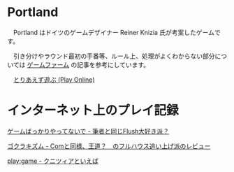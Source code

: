 # Portland
　Portland はドイツのゲームデザイナー Reiner Knizia 氏が考案したゲームです。

　引き分けやラウンド最初の手番等、ルール上、処理がよくわからない部分については [ゲームファーム](https://gamefarm.jp/rule/portland.html) の記事を参考にしています。

　[とりあえず遊ぶ (Play Online)](https://hoeg1.github.io/portland/)

# インターネット上のプレイ記録

[ゲームばっかりやってないで - 筆者と同じFlush大好き派？](https://yau-ichi.hatenablog.com/entry/2016/02/01/233505)

[ゴクラキズム - Comと同様、王道？　のフルハウス追い上げ派のレビュー](https://gokurakism.com/portland/)

[play:game - クニツィアといえば](https://www.gamers-jp.com/playgame/archives/001053.html)


